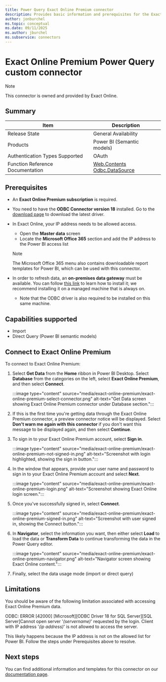 ```yaml
---
title: Power Query Exact Online Premium connector
description: Provides basic information and prerequisites for the Exact Online Premium connector, supported authentication types, outlines limitations and issues.
author: jonburchel
ms.topic: conceptual
ms.date: 09/11/2025
ms.author: jburchel
ms.subservice: connectors
---
```


# Exact Online Premium Power Query custom connector

>[!Note]
>This connector is owned and provided by Exact Online.

## Summary

| Item                             | Description                                      |
| -------------------------------- | ------------------------------------------------ |
| Release State                    | General Availability                             |
| Products                         | Power BI (Semantic models)                       |
| Authentication Types Supported   | OAuth                                            |
| Function Reference Documentation | [Web.Contents](/powerquery-m/web-contents)<br/>[Odbc.DataSource](/powerquery-m/odbc-datasource)   |

## Prerequisites

- An **Exact Online Premium subscription** is required.

- You need to have the **ODBC Connector version 18** installed. Go to the [download page](/sql/connect/odbc/download-odbc-driver-for-sql-server) to download the latest driver.

- In Exact Online, your IP address needs to be allowed access.
  - Open the **Master data** screen
  - Locate the **Microsoft Office 365** section and add the IP address to the Power BI access list

  >[!Note]
  >The Microsoft Office 365 menu also contains downloadable report templates for Power BI, which can be used with this connector.

- In order to refresh data, an **on-premises data gateway** must be available. You can follow [this link](/data-integration/gateway/service-gateway-install) to learn how to install it; we recommend installing it on a managed machine that is always on.
  - Note that the ODBC driver is also required to be installed on this same machine.

## Capabilities supported

- Import
- Direct Query (Power BI semantic models)

## Connect to Exact Online Premium

To connect to Exact Online Premium:

1. Select **Get Data** from the **Home** ribbon in Power BI Desktop. Select **Database** from the categories on the left, select **Exact Online Premium**, and then select **Connect**.

   :::image type="content" source="media/exact-online-premium/exact-online-premium-select-connector.png" alt-text="Get Data screen showing Exact Online Premium connector under Database section.":::

1. If this is the first time you're getting data through the Exact Online Premium connector, a preview connector notice will be displayed. Select **Don't warn me again with this connector** if you don't want this message to be displayed again, and then select **Continue**.

1. To sign in to your Exact Online Premium account, select **Sign in**.

   :::image type="content" source="media/exact-online-premium/exact-online-premium-not-signed-in.png" alt-text="Screenshot with login highlighted, showing the sign in button.":::

1. In the window that appears, provide your user name and password to sign in to your Exact Online Premium account and select **Next**.

   :::image type="content" source="media/exact-online-premium/exact-online-premium-login.png" alt-text="Screenshot showing Exact Online login screen.":::

1. Once you've successfully signed in, select **Connect**.

   :::image type="content" source="media/exact-online-premium/exact-online-premium-signed-in.png" alt-text="Screenshot with user signed in, showing the Connect button.":::

1. In **Navigator**, select the information you want, then either select **Load** to load the data or **Transform Data** to continue transforming the data in the Power Query editor.

   :::image type="content" source="media/exact-online-premium/exact-online-premium-navigator.png" alt-text="Navigator screen showing Exact Online content.":::

1. Finally, select the data usage mode (import or direct query)


## Limitations

You should be aware of the following limitation associated with accessing Exact Online Premium data.

ODBC: ERROR [42000] [Microsoft][ODBC Driver 18 for SQL Server][SQL Server]Cannot open server '*(servername)*' requested by the login. Client with IP address '*(ip address)*' is not allowed to access the server.

This likely happens because the IP address is not on the allowed list for Power BI. Follow the steps under Prerequisites above to resolve.

## Next steps

You can find additional information and templates for this connector on our [documentation page](https://support.exactonline.com/community/s/knowledge-base#All-All-HNO-Concept-premium-powerbi-powerbi-introductionc).
